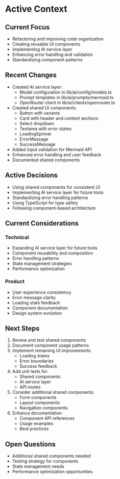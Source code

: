 # Active Context

## Current Focus

- Refactoring and improving code organization
- Creating reusable UI components
- Implementing AI service layer
- Enhancing error handling and validation
- Standardizing component patterns

## Recent Changes

- Created AI service layer:
  - Model configuration in lib/ai/config/models.ts
  - Prompt templates in lib/ai/prompts/mermaid.ts
  - OpenRouter client in lib/ai/clients/openrouter.ts
- Created shared UI components:
  - Button with variants
  - Card with header and content sections
  - Select dropdown
  - Textarea with error states
  - LoadingSpinner
  - ErrorMessage
  - SuccessMessage
- Added input validation for Mermaid API
- Enhanced error handling and user feedback
- Documented shared components

## Active Decisions

- Using shared components for consistent UI
- Implementing AI service layer for future tools
- Standardizing error handling patterns
- Using TypeScript for type safety
- Following component-based architecture

## Current Considerations

### Technical

- Expanding AI service layer for future tools
- Component reusability and composition
- Error handling patterns
- State management strategies
- Performance optimization

### Product

- User experience consistency
- Error message clarity
- Loading state feedback
- Component documentation
- Design system evolution

## Next Steps

1. Review and test shared components
2. Document component usage patterns
3. Implement remaining UI improvements:
   - Loading states
   - Error boundaries
   - Success feedback
4. Add unit tests for:
   - Shared components
   - AI service layer
   - API routes
5. Consider additional shared components:
   - Form components
   - Layout components
   - Navigation components
6. Enhance documentation:
   - Component API references
   - Usage examples
   - Best practices

## Open Questions

- Additional shared components needed
- Testing strategy for components
- State management needs
- Performance optimization opportunities
